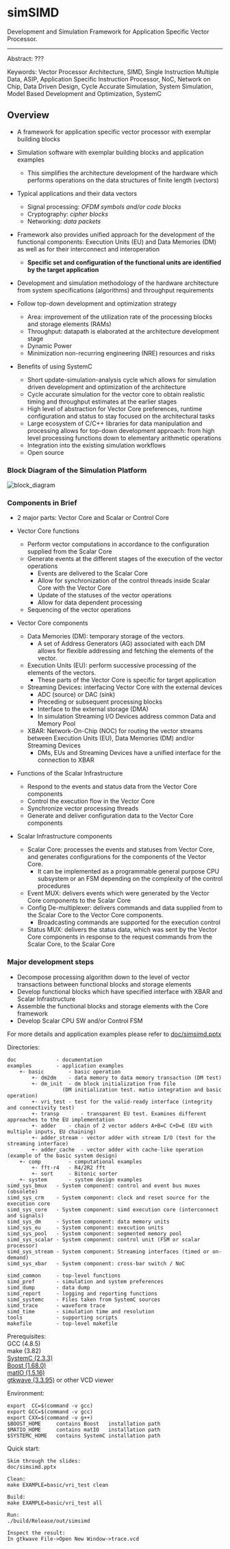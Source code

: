 # simSIMD
Development and Simulation Framework for Application Specific Vector Processor.
***

Abstract: ???

Keywords:
Vector Processor Architecture, SIMD, Single Instruction Multiple Data, ASIP, Application Specific Instruction Processor, NoC, Network on Chip, Data Driven Design, Cycle Accurate Simulation, System Simulation, Model Based Development and Optimization, SystemC 

## Overview
* A framework for application specific vector processor with exemplar building blocks 

* Simulation software with exemplar building blocks and application examples
  * This simplifies the architecture development of the hardware which performs operations on the data structures of finite length (vectors)
  
* Typical applications and their data vectors
  * Signal processing: _OFDM symbols and/or code blocks_
  * Cryptography: _cipher blocks_
  * Networking: _data packets_
  
* Framework also provides unified approach for the development of the functional components: Execution Units (EU) and Data Memories (DM) as well as for their interconnect and interoperation
  * **Specific set and configuration of the functional units are identified by the target application**

* Development and simulation methodology of the hardware architecture from system specifications (algorithms) and throughput requirements
* Follow top-down development and optimization strategy
  * Area: improvement of the utilization rate of the processing blocks and storage elements (RAMs)
  * Throughput: datapath is elaborated at the architecture development stage 
  * Dynamic Power
  * Minimization non-recurring engineering (NRE) resources and risks

* Benefits of using SystemC
  * Short update-simulation-analysis cycle which allows for simulation driven development and optimization of the architecture
  * Cycle accurate simulation for the vector core to obtain realistic timing and throughput estimates at the earlier stages
  * High level of abstraction for Vector Core preferences, runtime configuration and status to stay focused on the architectural tasks
  * Large ecosystem of C/C++ libraries for data manipulation and processing allows for top-down development approach: from high level processing functions down to elementary arithmetic operations
  * Integration into the existing simulation workflows
  * Open source
  
### Block Diagram of the Simulation Platform
![block_diagram][block_dia]  

### Components in Brief
* 2 major parts: Vector Core and Scalar or Control Core
* Vector Core functions
  * Perform vector computations in accordance to the configuration supplied from the Scalar Core
  * Generate events at the different stages of the execution of the vector operations
    * Events are delivered to the Scalar Core 
    * Allow for synchronization of the control threads inside Scalar Core with the Vector Core 
    * Update of the statuses of the vector operations
    * Allow for data dependent processing
  * Sequencing of the vector operations

* Vector Core components 
  * Data Memories (DM): temporary storage of the vectors.
    * A set of Address Generators (AG) associated with each DM allows for flexible addressing and fetching the elements of the vector.
  * Execution Units (EU): perform successive processing of the elements of the vectors.
    * These parts of the Vector Core is specific for target application
  * Streaming Devices: interfacing Vector Core with the external devices
    * ADC (source) or DAC (sink)
    * Preceding or subsequent processing blocks
    * Interface to the external storage (DMA)
    * In simulation Streaming I/O Devices address common Data and Memory Pool
  * XBAR: Network-On-Chip (NOC) for routing the vector streams between Execution Units (EU), Data Memories (DM) and/or Streaming Devices
    * DMs, EUs and Streaming Devices have a unified interface for the connection to XBAR
    
* Functions of the Scalar Infrastructure
  * Respond to the events and status data from the Vector Core components 
  * Control the execution flow in the Vector Core
  * Synchronize vector processing threads
  * Generate and deliver configuration data to the Vector Core components

* Scalar Infrastructure components
  * Scalar Core: processes the events and statuses from Vector Core, and generates configurations for the components of the Vector Core.
    * It can be implemented as a programmable general purpose CPU subsystem or an FSM depending on the complexity of the control procedures
  * Event MUX: delivers events which were generated by the Vector Core components to the Scalar Core
  * Config De-multiplexer: delivers commands and data supplied from to the Scalar Core to the Vector Core components. 
    * Broadcasting commands are supported for the execution control 
  * Status MUX: delivers the status data, which was sent by the Vector Core components in response to the request commands from the Scalar Core, to the Scalar Core 

### Major development steps
* Decompose processing algorithm down to the level of vector transactions between functional blocks and storage elements
* Develop functional blocks which have specified interface with XBAR and Scalar Infrastructure
* Assemble the functional blocks and storage elements with the Core framework
* Develop Scalar CPU SW and/or Control FSM

For more details and application examples please refer to [doc/simsimd.pptx][full_doc]

Directories:
```
doc          	- documentation
examples     	- application examples
	+- basic		- basic operation
		+- dm2dm	- data memory to data memory transaction (DM test)
		+- dm_init	- dm block initialization from file 
				  (DM initialization test. matio integration and basic operation)
		+- vri_test	- test for the valid-ready interface (integrity and connectivity test)
		+- transp       - transparent EU test. Examines different approaches to the EU implementation
		+- adder  	- chain of 2 vector adders A+B=C C+D=E (EU with multiple inputs, EU chaining)
		+- adder_stream	- vector adder with stream I/O (test for the streaming interface)
		+- adder_cache  - vector adder with cache-like operation (example of the basic system design)
	+- comp			- computational examples
		+- fft-r4	- R4/2R2 fft
		+- sort		- Bitonic sorter
	+- system		- system design examples		
simd_sys_bmux   - System component: control and event bus muxes (obsolete)
simd_sys_crm    - System component: clock and reset source for the execution core
simd_sys_core	- System component: simd execution core (interconnect and signals)
simd_sys_dm     - System component: data memory units  
simd_sys_eu     - System component: execution units  
simd_sys_pool   - System component: segmented memory pool  
simd_sys_scalar - System component: control unit (FSM or scalar processor)  
simd_sys_stream - System component: Streaming interfaces (timed or on-demand)   
simd_sys_xbar   - System component: cross-bar switch / NoC

simd_common  	- top-level functions  
simd_pref    	- simulation and system preferences  
simd_dump    	- data dump   
simd_report  	- logging and reporting functions  
simd_systemc 	- Files taken from SystemC sources  
simd_trace   	- waveform trace  
simd_time    	- simulation time and resolution  
tools        	- supporting scripts  
makefile     	- top-level makefile 
```
Prerequisites:   
   GCC      (4.8.5)  
   make     (3.82)  
   [SystemC  (2.3.3)][systemc]   
   [Boost    (1.68.0)][boost]   
   [matIO    (1.5.16)][matio]   
   [gtkwave  (3.3.95)][gtkwave] or other VCD viewer   

Environment:
```
export  CC=$(command -v gcc)
export GCC=$(command -v gcc)
export CXX=$(command -v g++)
$BOOST_HOME 	contains Boost   installation path
$MATIO_HOME 	contains matIO   installation path
$SYSTEMC_HOME	contains SystemC installation path
```
Quick start:
```
Skim through the slides:
doc/simsimd.pptx

Clean:
make EXAMPLE=basic/vri_test clean

Build:
make EXAMPLE=basic/vri_test all

Run:
./build/Release/out/simsimd

Inspect the result:
In gtkwave File->Open New Window->trace.vcd 
```

[block_dia]: https://github.com/timurkelin/simsimd/blob/master/doc/block_diagram.PNG
[full_doc]: https://github.com/timurkelin/simsimd/tree/master/doc
[screenshot]: https://github.com/timurkelin/simsimd/blob/master/doc/test_short_waves.PNG

[systemc]: https://www.accellera.org/downloads/standards/systemc
[boost]: https://www.boost.org/
[matio]: https://sourceforge.net/projects/matio/
[gtkwave]: http://gtkwave.sourceforge.net/
